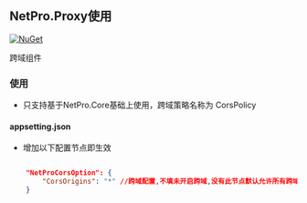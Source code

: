 
## NetPro.Proxy使用
 [![NuGet](https://img.shields.io/nuget/v/NetPro.ResponseCache.svg)](https://nuget.org/packages/NetPro.ResponseCache)

跨域组件

### 使用

- 只支持基于NetPro.Core基础上使用，跨域策略名称为 CorsPolicy
#### appsetting.json 

- 增加以下配置节点即生效
```json

	"NetProCorsOption": {
		"CorsOrigins": "*" //跨域配置,不填未开启跨域,没有此节点默认允许所有跨域
	}


```